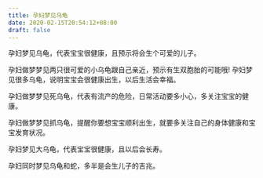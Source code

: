 ```yaml
---
title: 孕妇梦见乌龟
date: 2020-02-15T20:54:12+08:00
draft: false
---
```


孕妇梦见乌龟，代表宝宝很健康，且预示将会生个可爱的儿子。

孕妇做梦梦见两只很可爱的小乌龟跟自己亲近，预示有生双胞胎的可能哦!
孕妇梦见很多乌龟，说明宝宝会很健康出生，以后生活会幸福。

孕妇做梦梦见死乌龟，代表有流产的危险，日常活动要多小心，多关注宝宝的健康。

孕妇做梦梦见抓乌龟，提醒你要想宝宝顺利出生，就要多关注自己的身体健康和宝宝发育状况。

孕妇梦见大乌龟，代表宝宝很健康，且以后会长寿。

孕妇同时梦见乌龟和蛇，多半是会生儿子的吉兆。
